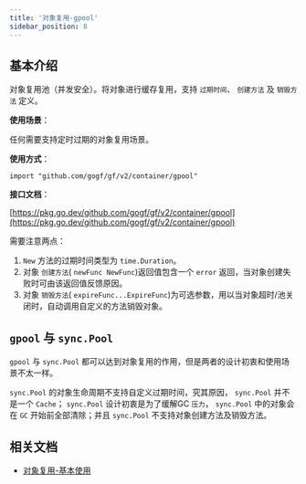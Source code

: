 ```yaml
---
title: '对象复用-gpool'
sidebar_position: 8
---
```


## 基本介绍

对象复用池（并发安全）。将对象进行缓存复用，支持 `过期时间`、 `创建方法` 及 `销毁方法` 定义。

**使用场景**：

任何需要支持定时过期的对象复用场景。

**使用方式**：

```
import "github.com/gogf/gf/v2/container/gpool"
```

**接口文档**：

[https://pkg.go.dev/github.com/gogf/gf/v2/container/gpool](https://pkg.go.dev/github.com/gogf/gf/v2/container/gpool)

需要注意两点：

1. `New` 方法的过期时间类型为 `time.Duration`。
2. 对象 `创建方法`( `newFunc NewFunc`)返回值包含一个 `error` 返回，当对象创建失败时可由该返回值反馈原因。
3. 对象 `销毁方法`( `expireFunc...ExpireFunc`)为可选参数，用以当对象超时/池关闭时，自动调用自定义的方法销毁对象。

## `gpool` 与 `sync.Pool`

`gpool` 与 `sync.Pool` 都可以达到对象复用的作用，但是两者的设计初衷和使用场景不太一样。

`sync.Pool` 的对象生命周期不支持自定义过期时间，究其原因， `sync.Pool` 并不是一个 `Cache`； `sync.Pool` 设计初衷是为了缓解GC `压力`， `sync.Pool` 中的对象会在 `GC` 开始前全部清除；并且 `sync.Pool` 不支持对象创建方法及销毁方法。

## 相关文档

- [对象复用-基本使用](output/goframe-v2.4-md/组件列表/数据结构/对象复用-gpool/对象复用-基本使用)